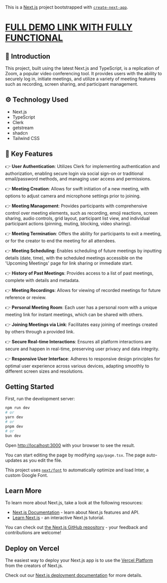 This is a [Next.js](https://nextjs.org/) project bootstrapped with [`create-next-app`](https://github.com/vercel/next.js/tree/canary/packages/create-next-app).
# [FULL DEMO LINK WITH FULLY FUNCTIONAL](https://yoom-clone-phuc-proton-qujd0443s-phuc-les-projects-434c3b4b.vercel.app/)

## <a name="introduction">🤖 Introduction</a>

This project, built using the latest Next.js and TypeScript, is a replication of Zoom, a popular video conferencing tool. It provides users with the ability to securely log in, initiate meetings, and utilize a variety of meeting features such as recording, screen sharing, and participant management.

## <a name="tech-stack">⚙️ Technology Used</a>

- Next.js
- TypeScript
- Clerk
- getstream
- shadcn
- Tailwind CSS

## <a name="features">🔋 Key Features</a>

👉 **User Authentication**: Utilizes Clerk for implementing authentication and authorization, enabling secure login via social sign-on or traditional email/password methods, and managing user access and permissions.

👉 **Meeting Creation**: Allows for swift initiation of a new meeting, with options to adjust camera and microphone settings prior to joining.

👉 **Meeting Management**: Provides participants with comprehensive control over meeting elements, such as recording, emoji reactions, screen sharing, audio controls, grid layout, participant list view, and individual participant actions (pinning, muting, blocking, video sharing).

👉 **Meeting Termination**: Offers the ability for participants to exit a meeting, or for the creator to end the meeting for all attendees.

👉 **Meeting Scheduling**: Enables scheduling of future meetings by inputting details (date, time), with the scheduled meetings accessible on the 'Upcoming Meetings' page for link sharing or immediate start.

👉 **History of Past Meetings**: Provides access to a list of past meetings, complete with details and metadata.

👉 **Meeting Recordings**: Allows for viewing of recorded meetings for future reference or review.

👉 **Personal Meeting Room**: Each user has a personal room with a unique meeting link for instant meetings, which can be shared with others.

👉 **Joining Meetings via Link**: Facilitates easy joining of meetings created by others through a provided link.

👉 **Secure Real-time Interactions**: Ensures all platform interactions are secure and happen in real-time, preserving user privacy and data integrity.

👉 **Responsive User Interface**: Adheres to responsive design principles for optimal user experience across various devices, adapting smoothly to different screen sizes and resolutions.

## Getting Started

First, run the development server:

```bash
npm run dev
# or
yarn dev
# or
pnpm dev
# or
bun dev
```

Open [http://localhost:3000](http://localhost:3000) with your browser to see the result.

You can start editing the page by modifying `app/page.tsx`. The page auto-updates as you edit the file.

This project uses [`next/font`](https://nextjs.org/docs/basic-features/font-optimization) to automatically optimize and load Inter, a custom Google Font.

## Learn More

To learn more about Next.js, take a look at the following resources:

- [Next.js Documentation](https://nextjs.org/docs) - learn about Next.js features and API.
- [Learn Next.js](https://nextjs.org/learn) - an interactive Next.js tutorial.

You can check out [the Next.js GitHub repository](https://github.com/vercel/next.js/) - your feedback and contributions are welcome!

## Deploy on Vercel

The easiest way to deploy your Next.js app is to use the [Vercel Platform](https://vercel.com/new?utm_medium=default-template&filter=next.js&utm_source=create-next-app&utm_campaign=create-next-app-readme) from the creators of Next.js.

Check out our [Next.js deployment documentation](https://nextjs.org/docs/deployment) for more details.
